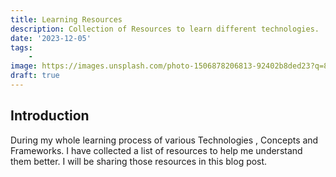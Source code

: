 ```yaml
---
title: Learning Resources
description: Collection of Resources to learn different technologies.
date: '2023-12-05'
tags:
    - 
image: https://images.unsplash.com/photo-1506878206813-92402b8ded23?q=80&w=2070&auto=format&fit=crop&ixlib=rb-4.0.3&ixid=M3wxMjA3fDB8MHxwaG90by1wYWdlfHx8fGVufDB8fHx8fA%3D%3D
draft: true
---
```

<script>
    import { ThemeToggle } from '$lib/components/site';
    import Katex from 'svelte-katex'
</script>

## Introduction
During my whole learning process of various Technologies , Concepts and Frameworks. I have collected a list of resources to help me understand them better. I will be sharing those resources in this blog post. 

